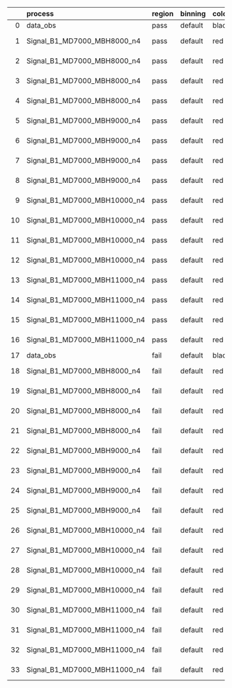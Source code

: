 |    | process                      | region   | binning   | color   | process_type   |   scale | variation   | source_filename                                                       | source_histname    | alias                        | title     |   combine_idx |     lnN |   shapes | syst_type   | direction   | variation_alias   |
|---:|:-----------------------------|:---------|:----------|:--------|:---------------|--------:|:------------|:----------------------------------------------------------------------|:-------------------|:-----------------------------|:----------|--------------:|--------:|---------:|:------------|:------------|:------------------|
|  0 | data_obs                     | pass     | default   | black   | DATA           |       1 | nominal     | ./histograms_for_2DAlphabet_v18//BH_Data.root                         | hpass              | Data                         | Data      |           nan | nan     |      nan | nan         | nan         | nan               |
|  1 | Signal_B1_MD7000_MBH8000_n4  | pass     | default   | red     | SIGNAL         |       1 | lumi        | ./histograms_for_2DAlphabet_v18//BH_Signal_B1_MD7000_MBH8000_n4.root  | hpass              | Signal_B1_MD7000_MBH8000_n4  | BH signal |           nan |   1.016 |      nan | lnN         | nan         | nan               |
|  2 | Signal_B1_MD7000_MBH8000_n4  | pass     | default   | red     | SIGNAL         |       1 | SVM         | ./histograms_for_2DAlphabet_v18//BH_Signal_B1_MD7000_MBH8000_n4.root  | hpass_SVMsyst_up   | Signal_B1_MD7000_MBH8000_n4  | BH signal |           nan | nan     |        1 | shapes      | Up          | SVMsyst           |
|  3 | Signal_B1_MD7000_MBH8000_n4  | pass     | default   | red     | SIGNAL         |       1 | SVM         | ./histograms_for_2DAlphabet_v18//BH_Signal_B1_MD7000_MBH8000_n4.root  | hpass_SVMsyst_down | Signal_B1_MD7000_MBH8000_n4  | BH signal |           nan | nan     |        1 | shapes      | Down        | SVMsyst           |
|  4 | Signal_B1_MD7000_MBH8000_n4  | pass     | default   | red     | SIGNAL         |       1 | nominal     | ./histograms_for_2DAlphabet_v18//BH_Signal_B1_MD7000_MBH8000_n4.root  | hpass              | Signal_B1_MD7000_MBH8000_n4  | BH signal |           nan | nan     |      nan | nan         | nan         | nan               |
|  5 | Signal_B1_MD7000_MBH9000_n4  | pass     | default   | red     | SIGNAL         |       1 | lumi        | ./histograms_for_2DAlphabet_v18//BH_Signal_B1_MD7000_MBH9000_n4.root  | hpass              | Signal_B1_MD7000_MBH9000_n4  | BH signal |           nan |   1.016 |      nan | lnN         | nan         | nan               |
|  6 | Signal_B1_MD7000_MBH9000_n4  | pass     | default   | red     | SIGNAL         |       1 | SVM         | ./histograms_for_2DAlphabet_v18//BH_Signal_B1_MD7000_MBH9000_n4.root  | hpass_SVMsyst_up   | Signal_B1_MD7000_MBH9000_n4  | BH signal |           nan | nan     |        1 | shapes      | Up          | SVMsyst           |
|  7 | Signal_B1_MD7000_MBH9000_n4  | pass     | default   | red     | SIGNAL         |       1 | SVM         | ./histograms_for_2DAlphabet_v18//BH_Signal_B1_MD7000_MBH9000_n4.root  | hpass_SVMsyst_down | Signal_B1_MD7000_MBH9000_n4  | BH signal |           nan | nan     |        1 | shapes      | Down        | SVMsyst           |
|  8 | Signal_B1_MD7000_MBH9000_n4  | pass     | default   | red     | SIGNAL         |       1 | nominal     | ./histograms_for_2DAlphabet_v18//BH_Signal_B1_MD7000_MBH9000_n4.root  | hpass              | Signal_B1_MD7000_MBH9000_n4  | BH signal |           nan | nan     |      nan | nan         | nan         | nan               |
|  9 | Signal_B1_MD7000_MBH10000_n4 | pass     | default   | red     | SIGNAL         |       1 | lumi        | ./histograms_for_2DAlphabet_v18//BH_Signal_B1_MD7000_MBH10000_n4.root | hpass              | Signal_B1_MD7000_MBH10000_n4 | BH signal |           nan |   1.016 |      nan | lnN         | nan         | nan               |
| 10 | Signal_B1_MD7000_MBH10000_n4 | pass     | default   | red     | SIGNAL         |       1 | SVM         | ./histograms_for_2DAlphabet_v18//BH_Signal_B1_MD7000_MBH10000_n4.root | hpass_SVMsyst_up   | Signal_B1_MD7000_MBH10000_n4 | BH signal |           nan | nan     |        1 | shapes      | Up          | SVMsyst           |
| 11 | Signal_B1_MD7000_MBH10000_n4 | pass     | default   | red     | SIGNAL         |       1 | SVM         | ./histograms_for_2DAlphabet_v18//BH_Signal_B1_MD7000_MBH10000_n4.root | hpass_SVMsyst_down | Signal_B1_MD7000_MBH10000_n4 | BH signal |           nan | nan     |        1 | shapes      | Down        | SVMsyst           |
| 12 | Signal_B1_MD7000_MBH10000_n4 | pass     | default   | red     | SIGNAL         |       1 | nominal     | ./histograms_for_2DAlphabet_v18//BH_Signal_B1_MD7000_MBH10000_n4.root | hpass              | Signal_B1_MD7000_MBH10000_n4 | BH signal |           nan | nan     |      nan | nan         | nan         | nan               |
| 13 | Signal_B1_MD7000_MBH11000_n4 | pass     | default   | red     | SIGNAL         |       1 | lumi        | ./histograms_for_2DAlphabet_v18//BH_Signal_B1_MD7000_MBH11000_n4.root | hpass              | Signal_B1_MD7000_MBH11000_n4 | BH signal |           nan |   1.016 |      nan | lnN         | nan         | nan               |
| 14 | Signal_B1_MD7000_MBH11000_n4 | pass     | default   | red     | SIGNAL         |       1 | SVM         | ./histograms_for_2DAlphabet_v18//BH_Signal_B1_MD7000_MBH11000_n4.root | hpass_SVMsyst_up   | Signal_B1_MD7000_MBH11000_n4 | BH signal |           nan | nan     |        1 | shapes      | Up          | SVMsyst           |
| 15 | Signal_B1_MD7000_MBH11000_n4 | pass     | default   | red     | SIGNAL         |       1 | SVM         | ./histograms_for_2DAlphabet_v18//BH_Signal_B1_MD7000_MBH11000_n4.root | hpass_SVMsyst_down | Signal_B1_MD7000_MBH11000_n4 | BH signal |           nan | nan     |        1 | shapes      | Down        | SVMsyst           |
| 16 | Signal_B1_MD7000_MBH11000_n4 | pass     | default   | red     | SIGNAL         |       1 | nominal     | ./histograms_for_2DAlphabet_v18//BH_Signal_B1_MD7000_MBH11000_n4.root | hpass              | Signal_B1_MD7000_MBH11000_n4 | BH signal |           nan | nan     |      nan | nan         | nan         | nan               |
| 17 | data_obs                     | fail     | default   | black   | DATA           |       1 | nominal     | ./histograms_for_2DAlphabet_v18//BH_Data.root                         | hfail              | Data                         | Data      |           nan | nan     |      nan | nan         | nan         | nan               |
| 18 | Signal_B1_MD7000_MBH8000_n4  | fail     | default   | red     | SIGNAL         |       1 | lumi        | ./histograms_for_2DAlphabet_v18//BH_Signal_B1_MD7000_MBH8000_n4.root  | hfail              | Signal_B1_MD7000_MBH8000_n4  | BH signal |           nan |   1.016 |      nan | lnN         | nan         | nan               |
| 19 | Signal_B1_MD7000_MBH8000_n4  | fail     | default   | red     | SIGNAL         |       1 | SVM         | ./histograms_for_2DAlphabet_v18//BH_Signal_B1_MD7000_MBH8000_n4.root  | hfail_SVMsyst_up   | Signal_B1_MD7000_MBH8000_n4  | BH signal |           nan | nan     |        1 | shapes      | Up          | SVMsyst           |
| 20 | Signal_B1_MD7000_MBH8000_n4  | fail     | default   | red     | SIGNAL         |       1 | SVM         | ./histograms_for_2DAlphabet_v18//BH_Signal_B1_MD7000_MBH8000_n4.root  | hfail_SVMsyst_down | Signal_B1_MD7000_MBH8000_n4  | BH signal |           nan | nan     |        1 | shapes      | Down        | SVMsyst           |
| 21 | Signal_B1_MD7000_MBH8000_n4  | fail     | default   | red     | SIGNAL         |       1 | nominal     | ./histograms_for_2DAlphabet_v18//BH_Signal_B1_MD7000_MBH8000_n4.root  | hfail              | Signal_B1_MD7000_MBH8000_n4  | BH signal |           nan | nan     |      nan | nan         | nan         | nan               |
| 22 | Signal_B1_MD7000_MBH9000_n4  | fail     | default   | red     | SIGNAL         |       1 | lumi        | ./histograms_for_2DAlphabet_v18//BH_Signal_B1_MD7000_MBH9000_n4.root  | hfail              | Signal_B1_MD7000_MBH9000_n4  | BH signal |           nan |   1.016 |      nan | lnN         | nan         | nan               |
| 23 | Signal_B1_MD7000_MBH9000_n4  | fail     | default   | red     | SIGNAL         |       1 | SVM         | ./histograms_for_2DAlphabet_v18//BH_Signal_B1_MD7000_MBH9000_n4.root  | hfail_SVMsyst_up   | Signal_B1_MD7000_MBH9000_n4  | BH signal |           nan | nan     |        1 | shapes      | Up          | SVMsyst           |
| 24 | Signal_B1_MD7000_MBH9000_n4  | fail     | default   | red     | SIGNAL         |       1 | SVM         | ./histograms_for_2DAlphabet_v18//BH_Signal_B1_MD7000_MBH9000_n4.root  | hfail_SVMsyst_down | Signal_B1_MD7000_MBH9000_n4  | BH signal |           nan | nan     |        1 | shapes      | Down        | SVMsyst           |
| 25 | Signal_B1_MD7000_MBH9000_n4  | fail     | default   | red     | SIGNAL         |       1 | nominal     | ./histograms_for_2DAlphabet_v18//BH_Signal_B1_MD7000_MBH9000_n4.root  | hfail              | Signal_B1_MD7000_MBH9000_n4  | BH signal |           nan | nan     |      nan | nan         | nan         | nan               |
| 26 | Signal_B1_MD7000_MBH10000_n4 | fail     | default   | red     | SIGNAL         |       1 | lumi        | ./histograms_for_2DAlphabet_v18//BH_Signal_B1_MD7000_MBH10000_n4.root | hfail              | Signal_B1_MD7000_MBH10000_n4 | BH signal |           nan |   1.016 |      nan | lnN         | nan         | nan               |
| 27 | Signal_B1_MD7000_MBH10000_n4 | fail     | default   | red     | SIGNAL         |       1 | SVM         | ./histograms_for_2DAlphabet_v18//BH_Signal_B1_MD7000_MBH10000_n4.root | hfail_SVMsyst_up   | Signal_B1_MD7000_MBH10000_n4 | BH signal |           nan | nan     |        1 | shapes      | Up          | SVMsyst           |
| 28 | Signal_B1_MD7000_MBH10000_n4 | fail     | default   | red     | SIGNAL         |       1 | SVM         | ./histograms_for_2DAlphabet_v18//BH_Signal_B1_MD7000_MBH10000_n4.root | hfail_SVMsyst_down | Signal_B1_MD7000_MBH10000_n4 | BH signal |           nan | nan     |        1 | shapes      | Down        | SVMsyst           |
| 29 | Signal_B1_MD7000_MBH10000_n4 | fail     | default   | red     | SIGNAL         |       1 | nominal     | ./histograms_for_2DAlphabet_v18//BH_Signal_B1_MD7000_MBH10000_n4.root | hfail              | Signal_B1_MD7000_MBH10000_n4 | BH signal |           nan | nan     |      nan | nan         | nan         | nan               |
| 30 | Signal_B1_MD7000_MBH11000_n4 | fail     | default   | red     | SIGNAL         |       1 | lumi        | ./histograms_for_2DAlphabet_v18//BH_Signal_B1_MD7000_MBH11000_n4.root | hfail              | Signal_B1_MD7000_MBH11000_n4 | BH signal |           nan |   1.016 |      nan | lnN         | nan         | nan               |
| 31 | Signal_B1_MD7000_MBH11000_n4 | fail     | default   | red     | SIGNAL         |       1 | SVM         | ./histograms_for_2DAlphabet_v18//BH_Signal_B1_MD7000_MBH11000_n4.root | hfail_SVMsyst_up   | Signal_B1_MD7000_MBH11000_n4 | BH signal |           nan | nan     |        1 | shapes      | Up          | SVMsyst           |
| 32 | Signal_B1_MD7000_MBH11000_n4 | fail     | default   | red     | SIGNAL         |       1 | SVM         | ./histograms_for_2DAlphabet_v18//BH_Signal_B1_MD7000_MBH11000_n4.root | hfail_SVMsyst_down | Signal_B1_MD7000_MBH11000_n4 | BH signal |           nan | nan     |        1 | shapes      | Down        | SVMsyst           |
| 33 | Signal_B1_MD7000_MBH11000_n4 | fail     | default   | red     | SIGNAL         |       1 | nominal     | ./histograms_for_2DAlphabet_v18//BH_Signal_B1_MD7000_MBH11000_n4.root | hfail              | Signal_B1_MD7000_MBH11000_n4 | BH signal |           nan | nan     |      nan | nan         | nan         | nan               |